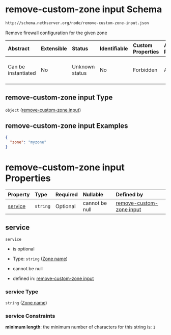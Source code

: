 # remove-custom-zone input Schema

```txt
http://schema.nethserver.org/node/remove-custom-zone-input.json
```

Remove firewall configuration for the given zone

| Abstract            | Extensible | Status         | Identifiable | Custom Properties | Additional Properties | Access Restrictions | Defined In                                                                                 |
| :------------------ | :--------- | :------------- | :----------- | :---------------- | :-------------------- | :------------------ | :----------------------------------------------------------------------------------------- |
| Can be instantiated | No         | Unknown status | No           | Forbidden         | Allowed               | none                | [remove-custom-zone-input.json](node/remove-custom-zone-input.json "open original schema") |

## remove-custom-zone input Type

`object` ([remove-custom-zone input](remove-custom-zone-input.md))

## remove-custom-zone input Examples

```json
{
  "zone": "myzone"
}
```

# remove-custom-zone input Properties

| Property            | Type     | Required | Nullable       | Defined by                                                                                                                                                         |
| :------------------ | :------- | :------- | :------------- | :----------------------------------------------------------------------------------------------------------------------------------------------------------------- |
| [service](#service) | `string` | Optional | cannot be null | [remove-custom-zone input](remove-custom-zone-input-properties-zone-name.md "http://schema.nethserver.org/node/remove-custom-zone-input.json#/properties/service") |

## service



`service`

* is optional

* Type: `string` ([Zone name](remove-custom-zone-input-properties-zone-name.md))

* cannot be null

* defined in: [remove-custom-zone input](remove-custom-zone-input-properties-zone-name.md "http://schema.nethserver.org/node/remove-custom-zone-input.json#/properties/service")

### service Type

`string` ([Zone name](remove-custom-zone-input-properties-zone-name.md))

### service Constraints

**minimum length**: the minimum number of characters for this string is: `1`

